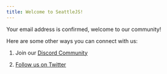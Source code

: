 ```yaml
---
title: Welcome to SeattleJS!
---
```


Your email address is confirmed, welcome to our community!

Here are some other ways you can connect with us:

1. Join our [Discord Community](https://discord.gg/DtmRZn3G4V)

1. [Follow us on Twitter](https://twitter.com/SeattleJS)

